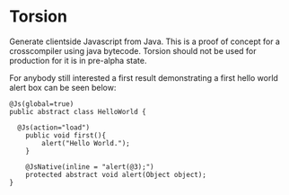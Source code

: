 Torsion
=======

Generate clientside Javascript from Java. This is a proof of concept for a crosscompiler using java bytecode. 
Torsion should not be used for production for it is in pre-alpha state. 

For anybody still interested a first result demonstrating a first hello world alert box can be seen below:
```
@Js(global=true)
public abstract class HelloWorld {

  @Js(action="load")
	public void first(){
		alert("Hello World.");
	}
	
	@JsNative(inline = "alert(@3);")
	protected abstract void alert(Object object);
}

```


